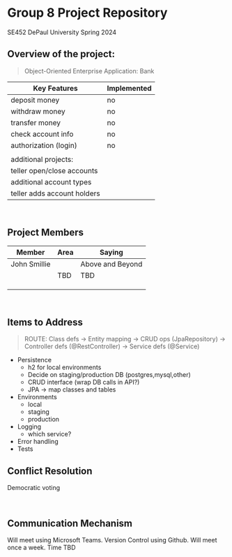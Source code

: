 # Group 8 Project Repository

SE452 DePaul University Spring 2024

## Overview of the project:

> Object-Oriented Enterprise Application: Bank



| **Key Features** | **Implemented** |
| -------------------------------------------------------| ---- |
| deposit money | no |
| withdraw money | no | 
| transfer money | no |
| check account info | no |
| authorization (login) | no |
| | |
| additional projects: | |
| teller open/close accounts | |
| additional account types | |
| teller adds account holders |  |



<br>


## Project Members

| Member | Area  | Saying |
| ----------- | ----------- | --- |
| John Smillie |  | Above and Beyond
|  | TBD  | TBD
|  |   |
|  |  |
|  |  |
<br/>

## Items to Address
> ROUTE: Class defs -> Entity mapping -> CRUD ops (JpaRepository) -> Controller defs (@RestController) -> Service defs (@Service)
- Persistence
  - h2 for local environments
  - Decide on staging/production DB (postgres,mysql,other)
  - CRUD interface (wrap DB calls in API?)
  - JPA -> map classes and tables
- Environments
  - local
  - staging
  - production
- Logging
  - which service?
- Error handling
- Tests


## Conflict Resolution
Democratic voting

<br/>

## Communication Mechanism
Will meet using Microsoft Teams. Version Control using Github. Will meet once a week. Time TBD

<br/>

